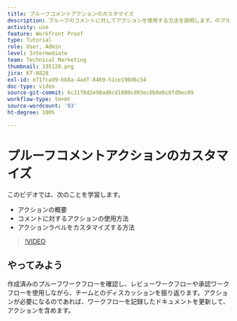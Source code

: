 ```yaml
---
title: プルーフコメントアクションのカスタマイズ
description: プルーフのコメントに対してアクションを使用する方法を説明します。のプルーフ機能にアクションラベルを設定したり、カスタマイズしたりする方法を説明します。
activity: use
feature: Workfront Proof
type: Tutorial
role: User, Admin
level: Intermediate
team: Technical Marketing
thumbnail: 335128.png
jira: KT-8828
exl-id: e71fcad9-bb8a-4adf-8469-51ce190d6c54
doc-type: video
source-git-commit: 6c31f8d2e98ad8cd1880cd03ec0b0e6c0fd9ec09
workflow-type: tm+mt
source-wordcount: '93'
ht-degree: 100%

---
```


# プルーフコメントアクションのカスタマイズ

このビデオでは、次のことを学習します。

* アクションの概要
* コメントに対するアクションの使用方法
* アクションラベルをカスタマイズする方法

>[!VIDEO](https://video.tv.adobe.com/v/335128/?quality=12&learn=on)

## やってみよう

作成済みのプルーフワークフローを確認し、レビューワークフローや承認ワークフローを使用しながら、チームとのディスカッションを振り返ります。アクションが必要になるのであれば、ワークフローを記録したドキュメントを更新して、アクションを含めます。

